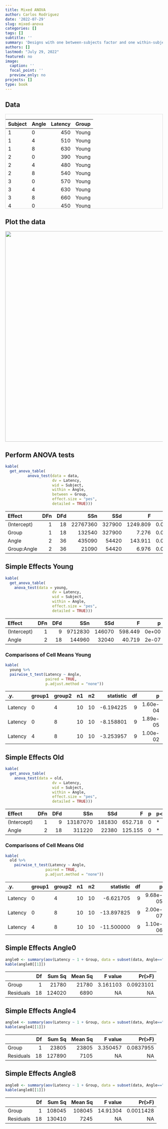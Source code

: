 ```yaml
---
title: Mixed ANOVA
author: Carlos Rodriguez
date: '2022-07-29'
slug: mixed-anova
categories: []
tags: []
subtitle: ''
summary: 'Designs with one between-subjects factor and one within-subjects factor.'
authors: []
lastmod: "July 29, 2022"
featured: no
image:
  caption: ''
  focal_point: ''
  preview_only: no
projects: []
type: book
---
```

<script src="{{< blogdown/postref >}}index.en_files/kePrint/kePrint.js"></script>
<link href="{{< blogdown/postref >}}index.en_files/lightable/lightable.css" rel="stylesheet" />








## Data
<div style="border: 1px solid #ddd; padding: 0px; overflow-y: scroll; height:300px; "><table class="table" style="margin-left: auto; margin-right: auto;">
 <thead>
  <tr>
   <th style="text-align:left;position: sticky; top:0; background-color: #FFFFFF;position: sticky; top:0; background-color: #FFFFFF;"> Subject </th>
   <th style="text-align:left;position: sticky; top:0; background-color: #FFFFFF;position: sticky; top:0; background-color: #FFFFFF;"> Angle </th>
   <th style="text-align:right;position: sticky; top:0; background-color: #FFFFFF;position: sticky; top:0; background-color: #FFFFFF;"> Latency </th>
   <th style="text-align:left;position: sticky; top:0; background-color: #FFFFFF;position: sticky; top:0; background-color: #FFFFFF;"> Group </th>
  </tr>
 </thead>
<tbody>
  <tr>
   <td style="text-align:left;"> 1 </td>
   <td style="text-align:left;"> 0 </td>
   <td style="text-align:right;"> 450 </td>
   <td style="text-align:left;"> Young </td>
  </tr>
  <tr>
   <td style="text-align:left;"> 1 </td>
   <td style="text-align:left;"> 4 </td>
   <td style="text-align:right;"> 510 </td>
   <td style="text-align:left;"> Young </td>
  </tr>
  <tr>
   <td style="text-align:left;"> 1 </td>
   <td style="text-align:left;"> 8 </td>
   <td style="text-align:right;"> 630 </td>
   <td style="text-align:left;"> Young </td>
  </tr>
  <tr>
   <td style="text-align:left;"> 2 </td>
   <td style="text-align:left;"> 0 </td>
   <td style="text-align:right;"> 390 </td>
   <td style="text-align:left;"> Young </td>
  </tr>
  <tr>
   <td style="text-align:left;"> 2 </td>
   <td style="text-align:left;"> 4 </td>
   <td style="text-align:right;"> 480 </td>
   <td style="text-align:left;"> Young </td>
  </tr>
  <tr>
   <td style="text-align:left;"> 2 </td>
   <td style="text-align:left;"> 8 </td>
   <td style="text-align:right;"> 540 </td>
   <td style="text-align:left;"> Young </td>
  </tr>
  <tr>
   <td style="text-align:left;"> 3 </td>
   <td style="text-align:left;"> 0 </td>
   <td style="text-align:right;"> 570 </td>
   <td style="text-align:left;"> Young </td>
  </tr>
  <tr>
   <td style="text-align:left;"> 3 </td>
   <td style="text-align:left;"> 4 </td>
   <td style="text-align:right;"> 630 </td>
   <td style="text-align:left;"> Young </td>
  </tr>
  <tr>
   <td style="text-align:left;"> 3 </td>
   <td style="text-align:left;"> 8 </td>
   <td style="text-align:right;"> 660 </td>
   <td style="text-align:left;"> Young </td>
  </tr>
  <tr>
   <td style="text-align:left;"> 4 </td>
   <td style="text-align:left;"> 0 </td>
   <td style="text-align:right;"> 450 </td>
   <td style="text-align:left;"> Young </td>
  </tr>
  <tr>
   <td style="text-align:left;"> 4 </td>
   <td style="text-align:left;"> 4 </td>
   <td style="text-align:right;"> 660 </td>
   <td style="text-align:left;"> Young </td>
  </tr>
  <tr>
   <td style="text-align:left;"> 4 </td>
   <td style="text-align:left;"> 8 </td>
   <td style="text-align:right;"> 720 </td>
   <td style="text-align:left;"> Young </td>
  </tr>
  <tr>
   <td style="text-align:left;"> 5 </td>
   <td style="text-align:left;"> 0 </td>
   <td style="text-align:right;"> 510 </td>
   <td style="text-align:left;"> Young </td>
  </tr>
  <tr>
   <td style="text-align:left;"> 5 </td>
   <td style="text-align:left;"> 4 </td>
   <td style="text-align:right;"> 660 </td>
   <td style="text-align:left;"> Young </td>
  </tr>
  <tr>
   <td style="text-align:left;"> 5 </td>
   <td style="text-align:left;"> 8 </td>
   <td style="text-align:right;"> 630 </td>
   <td style="text-align:left;"> Young </td>
  </tr>
  <tr>
   <td style="text-align:left;"> 6 </td>
   <td style="text-align:left;"> 0 </td>
   <td style="text-align:right;"> 360 </td>
   <td style="text-align:left;"> Young </td>
  </tr>
  <tr>
   <td style="text-align:left;"> 6 </td>
   <td style="text-align:left;"> 4 </td>
   <td style="text-align:right;"> 450 </td>
   <td style="text-align:left;"> Young </td>
  </tr>
  <tr>
   <td style="text-align:left;"> 6 </td>
   <td style="text-align:left;"> 8 </td>
   <td style="text-align:right;"> 450 </td>
   <td style="text-align:left;"> Young </td>
  </tr>
  <tr>
   <td style="text-align:left;"> 7 </td>
   <td style="text-align:left;"> 0 </td>
   <td style="text-align:right;"> 510 </td>
   <td style="text-align:left;"> Young </td>
  </tr>
  <tr>
   <td style="text-align:left;"> 7 </td>
   <td style="text-align:left;"> 4 </td>
   <td style="text-align:right;"> 600 </td>
   <td style="text-align:left;"> Young </td>
  </tr>
  <tr>
   <td style="text-align:left;"> 7 </td>
   <td style="text-align:left;"> 8 </td>
   <td style="text-align:right;"> 720 </td>
   <td style="text-align:left;"> Young </td>
  </tr>
  <tr>
   <td style="text-align:left;"> 8 </td>
   <td style="text-align:left;"> 0 </td>
   <td style="text-align:right;"> 510 </td>
   <td style="text-align:left;"> Young </td>
  </tr>
  <tr>
   <td style="text-align:left;"> 8 </td>
   <td style="text-align:left;"> 4 </td>
   <td style="text-align:right;"> 660 </td>
   <td style="text-align:left;"> Young </td>
  </tr>
  <tr>
   <td style="text-align:left;"> 8 </td>
   <td style="text-align:left;"> 8 </td>
   <td style="text-align:right;"> 780 </td>
   <td style="text-align:left;"> Young </td>
  </tr>
  <tr>
   <td style="text-align:left;"> 9 </td>
   <td style="text-align:left;"> 0 </td>
   <td style="text-align:right;"> 510 </td>
   <td style="text-align:left;"> Young </td>
  </tr>
  <tr>
   <td style="text-align:left;"> 9 </td>
   <td style="text-align:left;"> 4 </td>
   <td style="text-align:right;"> 660 </td>
   <td style="text-align:left;"> Young </td>
  </tr>
  <tr>
   <td style="text-align:left;"> 9 </td>
   <td style="text-align:left;"> 8 </td>
   <td style="text-align:right;"> 660 </td>
   <td style="text-align:left;"> Young </td>
  </tr>
  <tr>
   <td style="text-align:left;"> 10 </td>
   <td style="text-align:left;"> 0 </td>
   <td style="text-align:right;"> 510 </td>
   <td style="text-align:left;"> Young </td>
  </tr>
  <tr>
   <td style="text-align:left;"> 10 </td>
   <td style="text-align:left;"> 4 </td>
   <td style="text-align:right;"> 540 </td>
   <td style="text-align:left;"> Young </td>
  </tr>
  <tr>
   <td style="text-align:left;"> 10 </td>
   <td style="text-align:left;"> 8 </td>
   <td style="text-align:right;"> 660 </td>
   <td style="text-align:left;"> Young </td>
  </tr>
  <tr>
   <td style="text-align:left;"> 11 </td>
   <td style="text-align:left;"> 0 </td>
   <td style="text-align:right;"> 420 </td>
   <td style="text-align:left;"> Old </td>
  </tr>
  <tr>
   <td style="text-align:left;"> 11 </td>
   <td style="text-align:left;"> 4 </td>
   <td style="text-align:right;"> 570 </td>
   <td style="text-align:left;"> Old </td>
  </tr>
  <tr>
   <td style="text-align:left;"> 11 </td>
   <td style="text-align:left;"> 8 </td>
   <td style="text-align:right;"> 690 </td>
   <td style="text-align:left;"> Old </td>
  </tr>
  <tr>
   <td style="text-align:left;"> 12 </td>
   <td style="text-align:left;"> 0 </td>
   <td style="text-align:right;"> 600 </td>
   <td style="text-align:left;"> Old </td>
  </tr>
  <tr>
   <td style="text-align:left;"> 12 </td>
   <td style="text-align:left;"> 4 </td>
   <td style="text-align:right;"> 720 </td>
   <td style="text-align:left;"> Old </td>
  </tr>
  <tr>
   <td style="text-align:left;"> 12 </td>
   <td style="text-align:left;"> 8 </td>
   <td style="text-align:right;"> 810 </td>
   <td style="text-align:left;"> Old </td>
  </tr>
  <tr>
   <td style="text-align:left;"> 13 </td>
   <td style="text-align:left;"> 0 </td>
   <td style="text-align:right;"> 450 </td>
   <td style="text-align:left;"> Old </td>
  </tr>
  <tr>
   <td style="text-align:left;"> 13 </td>
   <td style="text-align:left;"> 4 </td>
   <td style="text-align:right;"> 540 </td>
   <td style="text-align:left;"> Old </td>
  </tr>
  <tr>
   <td style="text-align:left;"> 13 </td>
   <td style="text-align:left;"> 8 </td>
   <td style="text-align:right;"> 690 </td>
   <td style="text-align:left;"> Old </td>
  </tr>
  <tr>
   <td style="text-align:left;"> 14 </td>
   <td style="text-align:left;"> 0 </td>
   <td style="text-align:right;"> 630 </td>
   <td style="text-align:left;"> Old </td>
  </tr>
  <tr>
   <td style="text-align:left;"> 14 </td>
   <td style="text-align:left;"> 4 </td>
   <td style="text-align:right;"> 660 </td>
   <td style="text-align:left;"> Old </td>
  </tr>
  <tr>
   <td style="text-align:left;"> 14 </td>
   <td style="text-align:left;"> 8 </td>
   <td style="text-align:right;"> 780 </td>
   <td style="text-align:left;"> Old </td>
  </tr>
  <tr>
   <td style="text-align:left;"> 15 </td>
   <td style="text-align:left;"> 0 </td>
   <td style="text-align:right;"> 420 </td>
   <td style="text-align:left;"> Old </td>
  </tr>
  <tr>
   <td style="text-align:left;"> 15 </td>
   <td style="text-align:left;"> 4 </td>
   <td style="text-align:right;"> 570 </td>
   <td style="text-align:left;"> Old </td>
  </tr>
  <tr>
   <td style="text-align:left;"> 15 </td>
   <td style="text-align:left;"> 8 </td>
   <td style="text-align:right;"> 780 </td>
   <td style="text-align:left;"> Old </td>
  </tr>
  <tr>
   <td style="text-align:left;"> 16 </td>
   <td style="text-align:left;"> 0 </td>
   <td style="text-align:right;"> 600 </td>
   <td style="text-align:left;"> Old </td>
  </tr>
  <tr>
   <td style="text-align:left;"> 16 </td>
   <td style="text-align:left;"> 4 </td>
   <td style="text-align:right;"> 780 </td>
   <td style="text-align:left;"> Old </td>
  </tr>
  <tr>
   <td style="text-align:left;"> 16 </td>
   <td style="text-align:left;"> 8 </td>
   <td style="text-align:right;"> 870 </td>
   <td style="text-align:left;"> Old </td>
  </tr>
  <tr>
   <td style="text-align:left;"> 17 </td>
   <td style="text-align:left;"> 0 </td>
   <td style="text-align:right;"> 630 </td>
   <td style="text-align:left;"> Old </td>
  </tr>
  <tr>
   <td style="text-align:left;"> 17 </td>
   <td style="text-align:left;"> 4 </td>
   <td style="text-align:right;"> 690 </td>
   <td style="text-align:left;"> Old </td>
  </tr>
  <tr>
   <td style="text-align:left;"> 17 </td>
   <td style="text-align:left;"> 8 </td>
   <td style="text-align:right;"> 870 </td>
   <td style="text-align:left;"> Old </td>
  </tr>
  <tr>
   <td style="text-align:left;"> 18 </td>
   <td style="text-align:left;"> 0 </td>
   <td style="text-align:right;"> 480 </td>
   <td style="text-align:left;"> Old </td>
  </tr>
  <tr>
   <td style="text-align:left;"> 18 </td>
   <td style="text-align:left;"> 4 </td>
   <td style="text-align:right;"> 570 </td>
   <td style="text-align:left;"> Old </td>
  </tr>
  <tr>
   <td style="text-align:left;"> 18 </td>
   <td style="text-align:left;"> 8 </td>
   <td style="text-align:right;"> 720 </td>
   <td style="text-align:left;"> Old </td>
  </tr>
  <tr>
   <td style="text-align:left;"> 19 </td>
   <td style="text-align:left;"> 0 </td>
   <td style="text-align:right;"> 690 </td>
   <td style="text-align:left;"> Old </td>
  </tr>
  <tr>
   <td style="text-align:left;"> 19 </td>
   <td style="text-align:left;"> 4 </td>
   <td style="text-align:right;"> 750 </td>
   <td style="text-align:left;"> Old </td>
  </tr>
  <tr>
   <td style="text-align:left;"> 19 </td>
   <td style="text-align:left;"> 8 </td>
   <td style="text-align:right;"> 900 </td>
   <td style="text-align:left;"> Old </td>
  </tr>
  <tr>
   <td style="text-align:left;"> 20 </td>
   <td style="text-align:left;"> 0 </td>
   <td style="text-align:right;"> 510 </td>
   <td style="text-align:left;"> Old </td>
  </tr>
  <tr>
   <td style="text-align:left;"> 20 </td>
   <td style="text-align:left;"> 4 </td>
   <td style="text-align:right;"> 690 </td>
   <td style="text-align:left;"> Old </td>
  </tr>
  <tr>
   <td style="text-align:left;"> 20 </td>
   <td style="text-align:left;"> 8 </td>
   <td style="text-align:right;"> 810 </td>
   <td style="text-align:left;"> Old </td>
  </tr>
</tbody>
</table></div>


## Plot the data
<img src="{{< blogdown/postref >}}index.en_files/figure-html/unnamed-chunk-1-1.png" width="672" />

## Perform ANOVA tests

```r
kable(
  get_anova_table(
          anova_test(data = data, 
                     dv = Latency, 
                     wid = Subject, 
                     within = Angle, 
                     between = Group,
                     effect.size = "pes", 
                     detailed = TRUE)))
```

<table>
 <thead>
  <tr>
   <th style="text-align:left;"> Effect </th>
   <th style="text-align:right;"> DFn </th>
   <th style="text-align:right;"> DFd </th>
   <th style="text-align:right;"> SSn </th>
   <th style="text-align:right;"> SSd </th>
   <th style="text-align:right;"> F </th>
   <th style="text-align:right;"> p </th>
   <th style="text-align:left;"> p&lt;.05 </th>
   <th style="text-align:right;"> pes </th>
  </tr>
 </thead>
<tbody>
  <tr>
   <td style="text-align:left;"> (Intercept) </td>
   <td style="text-align:right;"> 1 </td>
   <td style="text-align:right;"> 18 </td>
   <td style="text-align:right;"> 22767360 </td>
   <td style="text-align:right;"> 327900 </td>
   <td style="text-align:right;"> 1249.809 </td>
   <td style="text-align:right;"> 0.000 </td>
   <td style="text-align:left;"> * </td>
   <td style="text-align:right;"> 0.986 </td>
  </tr>
  <tr>
   <td style="text-align:left;"> Group </td>
   <td style="text-align:right;"> 1 </td>
   <td style="text-align:right;"> 18 </td>
   <td style="text-align:right;"> 132540 </td>
   <td style="text-align:right;"> 327900 </td>
   <td style="text-align:right;"> 7.276 </td>
   <td style="text-align:right;"> 0.015 </td>
   <td style="text-align:left;"> * </td>
   <td style="text-align:right;"> 0.288 </td>
  </tr>
  <tr>
   <td style="text-align:left;"> Angle </td>
   <td style="text-align:right;"> 2 </td>
   <td style="text-align:right;"> 36 </td>
   <td style="text-align:right;"> 435090 </td>
   <td style="text-align:right;"> 54420 </td>
   <td style="text-align:right;"> 143.911 </td>
   <td style="text-align:right;"> 0.000 </td>
   <td style="text-align:left;"> * </td>
   <td style="text-align:right;"> 0.889 </td>
  </tr>
  <tr>
   <td style="text-align:left;"> Group:Angle </td>
   <td style="text-align:right;"> 2 </td>
   <td style="text-align:right;"> 36 </td>
   <td style="text-align:right;"> 21090 </td>
   <td style="text-align:right;"> 54420 </td>
   <td style="text-align:right;"> 6.976 </td>
   <td style="text-align:right;"> 0.003 </td>
   <td style="text-align:left;"> * </td>
   <td style="text-align:right;"> 0.279 </td>
  </tr>
</tbody>
</table>


## Simple Effects Young

```r
kable(
  get_anova_table(
    anova_test(data = young, 
                     dv = Latency, 
                     wid = Subject, 
                     within = Angle, 
                     effect.size = "pes", 
                     detailed = TRUE)))
```

<table>
 <thead>
  <tr>
   <th style="text-align:left;"> Effect </th>
   <th style="text-align:right;"> DFn </th>
   <th style="text-align:right;"> DFd </th>
   <th style="text-align:right;"> SSn </th>
   <th style="text-align:right;"> SSd </th>
   <th style="text-align:right;"> F </th>
   <th style="text-align:right;"> p </th>
   <th style="text-align:left;"> p&lt;.05 </th>
   <th style="text-align:right;"> pes </th>
  </tr>
 </thead>
<tbody>
  <tr>
   <td style="text-align:left;"> (Intercept) </td>
   <td style="text-align:right;"> 1 </td>
   <td style="text-align:right;"> 9 </td>
   <td style="text-align:right;"> 9712830 </td>
   <td style="text-align:right;"> 146070 </td>
   <td style="text-align:right;"> 598.449 </td>
   <td style="text-align:right;"> 0e+00 </td>
   <td style="text-align:left;"> * </td>
   <td style="text-align:right;"> 0.985 </td>
  </tr>
  <tr>
   <td style="text-align:left;"> Angle </td>
   <td style="text-align:right;"> 2 </td>
   <td style="text-align:right;"> 18 </td>
   <td style="text-align:right;"> 144960 </td>
   <td style="text-align:right;"> 32040 </td>
   <td style="text-align:right;"> 40.719 </td>
   <td style="text-align:right;"> 2e-07 </td>
   <td style="text-align:left;"> * </td>
   <td style="text-align:right;"> 0.819 </td>
  </tr>
</tbody>
</table>

### Comparisons of Cell Means Young

```r
kable(
  young %>% 
  pairwise_t_test(Latency ~ Angle,
                  paired = TRUE,
                  p.adjust.method = "none"))
```

<table>
 <thead>
  <tr>
   <th style="text-align:left;"> .y. </th>
   <th style="text-align:left;"> group1 </th>
   <th style="text-align:left;"> group2 </th>
   <th style="text-align:right;"> n1 </th>
   <th style="text-align:right;"> n2 </th>
   <th style="text-align:right;"> statistic </th>
   <th style="text-align:right;"> df </th>
   <th style="text-align:right;"> p </th>
   <th style="text-align:right;"> p.adj </th>
   <th style="text-align:left;"> p.adj.signif </th>
  </tr>
 </thead>
<tbody>
  <tr>
   <td style="text-align:left;"> Latency </td>
   <td style="text-align:left;"> 0 </td>
   <td style="text-align:left;"> 4 </td>
   <td style="text-align:right;"> 10 </td>
   <td style="text-align:right;"> 10 </td>
   <td style="text-align:right;"> -6.194225 </td>
   <td style="text-align:right;"> 9 </td>
   <td style="text-align:right;"> 1.60e-04 </td>
   <td style="text-align:right;"> 1.60e-04 </td>
   <td style="text-align:left;"> *** </td>
  </tr>
  <tr>
   <td style="text-align:left;"> Latency </td>
   <td style="text-align:left;"> 0 </td>
   <td style="text-align:left;"> 8 </td>
   <td style="text-align:right;"> 10 </td>
   <td style="text-align:right;"> 10 </td>
   <td style="text-align:right;"> -8.158801 </td>
   <td style="text-align:right;"> 9 </td>
   <td style="text-align:right;"> 1.89e-05 </td>
   <td style="text-align:right;"> 1.89e-05 </td>
   <td style="text-align:left;"> **** </td>
  </tr>
  <tr>
   <td style="text-align:left;"> Latency </td>
   <td style="text-align:left;"> 4 </td>
   <td style="text-align:left;"> 8 </td>
   <td style="text-align:right;"> 10 </td>
   <td style="text-align:right;"> 10 </td>
   <td style="text-align:right;"> -3.253957 </td>
   <td style="text-align:right;"> 9 </td>
   <td style="text-align:right;"> 1.00e-02 </td>
   <td style="text-align:right;"> 1.00e-02 </td>
   <td style="text-align:left;"> ** </td>
  </tr>
</tbody>
</table>

## Simple Effects Old

```r
kable(
  get_anova_table(
    anova_test(data = old, 
                     dv = Latency, 
                     wid = Subject, 
                     within = Angle, 
                     effect.size = "pes", 
                     detailed = TRUE)))
```

<table>
 <thead>
  <tr>
   <th style="text-align:left;"> Effect </th>
   <th style="text-align:right;"> DFn </th>
   <th style="text-align:right;"> DFd </th>
   <th style="text-align:right;"> SSn </th>
   <th style="text-align:right;"> SSd </th>
   <th style="text-align:right;"> F </th>
   <th style="text-align:right;"> p </th>
   <th style="text-align:left;"> p&lt;.05 </th>
   <th style="text-align:right;"> pes </th>
  </tr>
 </thead>
<tbody>
  <tr>
   <td style="text-align:left;"> (Intercept) </td>
   <td style="text-align:right;"> 1 </td>
   <td style="text-align:right;"> 9 </td>
   <td style="text-align:right;"> 13187070 </td>
   <td style="text-align:right;"> 181830 </td>
   <td style="text-align:right;"> 652.718 </td>
   <td style="text-align:right;"> 0 </td>
   <td style="text-align:left;"> * </td>
   <td style="text-align:right;"> 0.986 </td>
  </tr>
  <tr>
   <td style="text-align:left;"> Angle </td>
   <td style="text-align:right;"> 2 </td>
   <td style="text-align:right;"> 18 </td>
   <td style="text-align:right;"> 311220 </td>
   <td style="text-align:right;"> 22380 </td>
   <td style="text-align:right;"> 125.155 </td>
   <td style="text-align:right;"> 0 </td>
   <td style="text-align:left;"> * </td>
   <td style="text-align:right;"> 0.933 </td>
  </tr>
</tbody>
</table>

### Comparisons of Cell Means Old

```r
kable(
  old %>% 
    pairwise_t_test(Latency ~ Angle,
                  paired = TRUE,
                  p.adjust.method = "none"))
```

<table>
 <thead>
  <tr>
   <th style="text-align:left;"> .y. </th>
   <th style="text-align:left;"> group1 </th>
   <th style="text-align:left;"> group2 </th>
   <th style="text-align:right;"> n1 </th>
   <th style="text-align:right;"> n2 </th>
   <th style="text-align:right;"> statistic </th>
   <th style="text-align:right;"> df </th>
   <th style="text-align:right;"> p </th>
   <th style="text-align:right;"> p.adj </th>
   <th style="text-align:left;"> p.adj.signif </th>
  </tr>
 </thead>
<tbody>
  <tr>
   <td style="text-align:left;"> Latency </td>
   <td style="text-align:left;"> 0 </td>
   <td style="text-align:left;"> 4 </td>
   <td style="text-align:right;"> 10 </td>
   <td style="text-align:right;"> 10 </td>
   <td style="text-align:right;"> -6.621705 </td>
   <td style="text-align:right;"> 9 </td>
   <td style="text-align:right;"> 9.68e-05 </td>
   <td style="text-align:right;"> 9.68e-05 </td>
   <td style="text-align:left;"> **** </td>
  </tr>
  <tr>
   <td style="text-align:left;"> Latency </td>
   <td style="text-align:left;"> 0 </td>
   <td style="text-align:left;"> 8 </td>
   <td style="text-align:right;"> 10 </td>
   <td style="text-align:right;"> 10 </td>
   <td style="text-align:right;"> -13.897825 </td>
   <td style="text-align:right;"> 9 </td>
   <td style="text-align:right;"> 2.00e-07 </td>
   <td style="text-align:right;"> 2.00e-07 </td>
   <td style="text-align:left;"> **** </td>
  </tr>
  <tr>
   <td style="text-align:left;"> Latency </td>
   <td style="text-align:left;"> 4 </td>
   <td style="text-align:left;"> 8 </td>
   <td style="text-align:right;"> 10 </td>
   <td style="text-align:right;"> 10 </td>
   <td style="text-align:right;"> -11.500000 </td>
   <td style="text-align:right;"> 9 </td>
   <td style="text-align:right;"> 1.10e-06 </td>
   <td style="text-align:right;"> 1.10e-06 </td>
   <td style="text-align:left;"> **** </td>
  </tr>
</tbody>
</table>

## Simple Effects Angle0

```r
angle0 <- summary(aov(Latency ~ 1 + Group, data = subset(data, Angle=="0")))
kable(angle0[[1]])
```

<table>
 <thead>
  <tr>
   <th style="text-align:left;">   </th>
   <th style="text-align:right;"> Df </th>
   <th style="text-align:right;"> Sum Sq </th>
   <th style="text-align:right;"> Mean Sq </th>
   <th style="text-align:right;"> F value </th>
   <th style="text-align:right;"> Pr(&gt;F) </th>
  </tr>
 </thead>
<tbody>
  <tr>
   <td style="text-align:left;"> Group </td>
   <td style="text-align:right;"> 1 </td>
   <td style="text-align:right;"> 21780 </td>
   <td style="text-align:right;"> 21780 </td>
   <td style="text-align:right;"> 3.161103 </td>
   <td style="text-align:right;"> 0.0923101 </td>
  </tr>
  <tr>
   <td style="text-align:left;"> Residuals </td>
   <td style="text-align:right;"> 18 </td>
   <td style="text-align:right;"> 124020 </td>
   <td style="text-align:right;"> 6890 </td>
   <td style="text-align:right;"> NA </td>
   <td style="text-align:right;"> NA </td>
  </tr>
</tbody>
</table>

## Simple Effects Angle4

```r
angle4 <- summary(aov(Latency ~ 1 + Group, data = subset(data, Angle=="4")))
kable(angle4[[1]])
```

<table>
 <thead>
  <tr>
   <th style="text-align:left;">   </th>
   <th style="text-align:right;"> Df </th>
   <th style="text-align:right;"> Sum Sq </th>
   <th style="text-align:right;"> Mean Sq </th>
   <th style="text-align:right;"> F value </th>
   <th style="text-align:right;"> Pr(&gt;F) </th>
  </tr>
 </thead>
<tbody>
  <tr>
   <td style="text-align:left;"> Group </td>
   <td style="text-align:right;"> 1 </td>
   <td style="text-align:right;"> 23805 </td>
   <td style="text-align:right;"> 23805 </td>
   <td style="text-align:right;"> 3.350457 </td>
   <td style="text-align:right;"> 0.0837955 </td>
  </tr>
  <tr>
   <td style="text-align:left;"> Residuals </td>
   <td style="text-align:right;"> 18 </td>
   <td style="text-align:right;"> 127890 </td>
   <td style="text-align:right;"> 7105 </td>
   <td style="text-align:right;"> NA </td>
   <td style="text-align:right;"> NA </td>
  </tr>
</tbody>
</table>

## Simple Effects Angle8

```r
angle8 <- summary(aov(Latency ~ 1 + Group, data = subset(data, Angle=="8")))
kable(angle8[[1]])
```

<table>
 <thead>
  <tr>
   <th style="text-align:left;">   </th>
   <th style="text-align:right;"> Df </th>
   <th style="text-align:right;"> Sum Sq </th>
   <th style="text-align:right;"> Mean Sq </th>
   <th style="text-align:right;"> F value </th>
   <th style="text-align:right;"> Pr(&gt;F) </th>
  </tr>
 </thead>
<tbody>
  <tr>
   <td style="text-align:left;"> Group </td>
   <td style="text-align:right;"> 1 </td>
   <td style="text-align:right;"> 108045 </td>
   <td style="text-align:right;"> 108045 </td>
   <td style="text-align:right;"> 14.91304 </td>
   <td style="text-align:right;"> 0.0011428 </td>
  </tr>
  <tr>
   <td style="text-align:left;"> Residuals </td>
   <td style="text-align:right;"> 18 </td>
   <td style="text-align:right;"> 130410 </td>
   <td style="text-align:right;"> 7245 </td>
   <td style="text-align:right;"> NA </td>
   <td style="text-align:right;"> NA </td>
  </tr>
</tbody>
</table>
